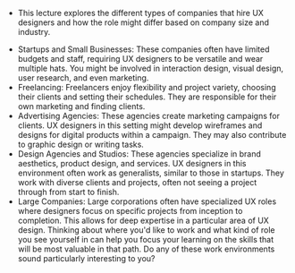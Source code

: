 - This lecture explores the different types of companies that hire UX designers and how the role might differ based on company size and industry. 
+ Startups and Small Businesses: These companies often have limited budgets and staff, requiring UX designers to be versatile and wear multiple hats. You might be involved in interaction design, visual design, user research, and even marketing.
+ Freelancing: Freelancers enjoy flexibility and project variety, choosing their clients and setting their schedules. They are responsible for their own marketing and finding clients.
+ Advertising Agencies: These agencies create marketing campaigns for clients. UX designers in this setting might develop wireframes and designs for digital products within a campaign. They may also contribute to graphic design or writing tasks.
+ Design Agencies and Studios: These agencies specialize in brand aesthetics, product design, and services. UX designers in this environment often work as generalists, similar to those in startups. They work with diverse clients and projects, often not seeing a project through from start to finish.
+ Large Companies: Large corporations often have specialized UX roles where designers focus on specific projects from inception to completion. This allows for deep expertise in a particular area of UX design.
Thinking about where you'd like to work and what kind of role you see yourself in can help you focus your learning on the skills that will be most valuable in that path. Do any of these work environments sound particularly interesting to you? 